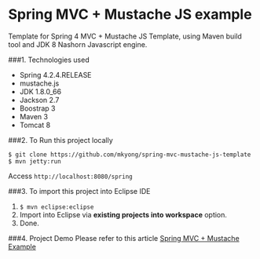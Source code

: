 Spring MVC + Mustache JS example
===============================
Template for Spring 4 MVC + Mustache JS Template, using Maven build tool and JDK 8 Nashorn Javascript engine.

###1. Technologies used
* Spring 4.2.4.RELEASE
* mustache.js
* JDK 1.8.0_66
* Jackson 2.7
* Boostrap 3
* Maven 3
* Tomcat 8

###2. To Run this project locally
```shell
$ git clone https://github.com/mkyong/spring-mvc-mustache-js-template
$ mvn jetty:run
```
Access ```http://localhost:8080/spring```

###3. To import this project into Eclipse IDE
1. ```$ mvn eclipse:eclipse```
2. Import into Eclipse via **existing projects into workspace** option.
3. Done.

###4. Project Demo
Please refer to this article [Spring MVC + Mustache  Example](http://www.mkyong.com/spring-mvc/spring-mvc-mustache-js-template-example/)
